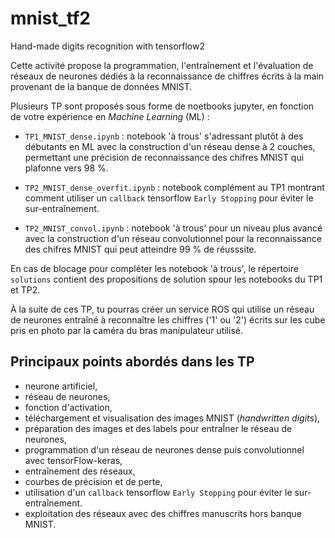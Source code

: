 # mnist_tf2

Hand-made digits recognition with tensorflow2

Cette activité propose la programmation, l'entraînement et l'évaluation de réseaux de neurones dédiés à la reconnaissance de chiffres écrits à la main provenant de la banque de données MNIST.

Plusieurs TP sont proposés sous forme de noetbooks jupyter, en fonction de votre expérience en *Machine Learning* (ML) :

- `TP1_MNIST_dense.ipynb` : notebook 'à trous' s'adressant plutôt à des débutants en ML avec la construction d'un réseau dense à 2 couches, permettant une précision de reconnaissance des chifres MNIST qui plafonne vers 98 %.

- `TP2_MNIST_dense_overfit.ipynb` : notebook complément au TP1 montrant comment utiliser un `callback` tensorflow `Early Stopping` pour éviter le sur-entraînement.

- `TP2_MNIST_convol.ipynb` : notebook 'à trous' pour un niveau plus avancé avec la construction d'un réseau convolutionnel pour la reconnaissance des chifres MNIST qui peut atteindre 99 % de réusssite.

En cas de blocage pour compléter les notebook 'à trous', le répertoire `solutions` contient des propositions de solution spour les notebooks du TP1  et TP2.


À la suite de ces TP, tu pourras créer un service ROS qui utilise un réseau de neurones entraîné à reconnaître les chiffres ('1' ou '2') écrits sur les cube pris en photo par la caméra du bras manipulateur utilisé.


## Principaux points abordés dans les TP

- neurone artificiel,
- réseau de neurones,
- fonction d'activation,
- téléchargement et visualisation des images MNIST (*handwritten digits*),
- préparation des images et des labels pour entraÎner le réseau de neurones,
- programmation d'un réseau de neurones dense puis convolutionnel avec tensorFlow-keras,
- entraînement des réseaux,
- courbes de précision et de perte,
- utilisation d'un `callback` tensorflow `Early Stopping` pour éviter le sur-entraînement.
- exploitation des réseaux avec des chiffres manuscrits hors banque MNIST.
